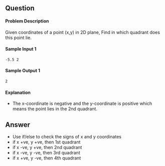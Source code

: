 ## Question

#### Problem Description

Given coordinates of a point (x,y) in 2D plane, Find in which quadrant does this point lie.

#### Sample Input 1

`-5.5 2`

#### Sample Output 1

`2`

#### Explanation

- The x-coordinate is negative and the y-coordinate is positive which means the point lies in the 2nd quadrant.

## Answer

- Use if/else to check the signs of x and y coordinates
- if x +ve, y +ve, then 1st quadrant
- if x -ve, y +ve, then 2nd quadrant
- if x -ve, y -ve, then 3rd quadrant
- if x +ve, y -ve, then 4th quadrant
